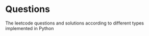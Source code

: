 # Questions
 The leetcode questions and solutions according to different types implemented in Python
